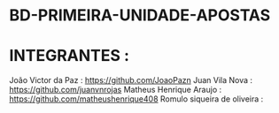 # BD-PRIMEIRA-UNIDADE-APOSTAS

# INTEGRANTES :

João Victor da Paz : https://github.com/JoaoPazn
Juan Vila Nova : https://github.com/juanvnrojas
Matheus Henrique Araujo : https://github.com/matheushenrique408
Romulo siqueira de oliveira : 

